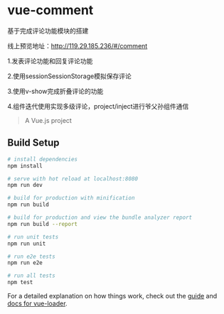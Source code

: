 # vue-comment

基于完成评论功能模块的搭建

线上预览地址：http://119.29.185.236/#/comment

1.发表评论功能和回复评论功能

2.使用sessionSessionStorage模拟保存评论

3.使用v-show完成折叠评论的功能

4.组件迭代使用实现多级评论，project/inject进行爷父孙组件通信



> A Vue.js project

## Build Setup

``` bash
# install dependencies
npm install

# serve with hot reload at localhost:8080
npm run dev

# build for production with minification
npm run build

# build for production and view the bundle analyzer report
npm run build --report

# run unit tests
npm run unit

# run e2e tests
npm run e2e

# run all tests
npm test
```

For a detailed explanation on how things work, check out the [guide](http://vuejs-templates.github.io/webpack/) and [docs for vue-loader](http://vuejs.github.io/vue-loader).

